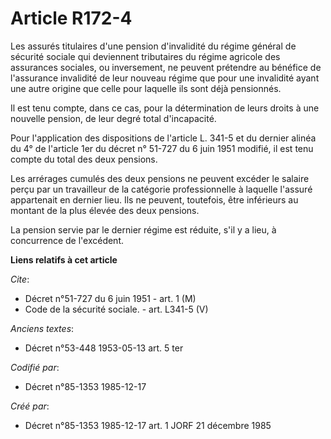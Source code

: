 # Article R172-4

Les assurés titulaires d'une pension d'invalidité du régime général de sécurité sociale qui deviennent tributaires du régime
agricole des assurances sociales, ou inversement, ne peuvent prétendre au bénéfice de l'assurance invalidité de leur nouveau
régime que pour une invalidité ayant une autre origine que celle pour laquelle ils sont déjà pensionnés. 

Il est tenu compte, dans ce cas, pour la détermination de leurs droits à une nouvelle pension, de leur degré total
d'incapacité. 

Pour l'application des dispositions de l'article L. 341-5 et du dernier alinéa du 4° de l'article 1er du décret n° 51-727 du
6 juin 1951 modifié, il est tenu compte du total des deux pensions. 

Les arrérages cumulés des deux pensions ne peuvent excéder le salaire perçu par un travailleur de la catégorie
professionnelle à laquelle l'assuré appartenait en dernier lieu. Ils ne peuvent, toutefois, être inférieurs au montant de la
plus élevée des deux pensions. 

La pension servie par le dernier régime est réduite, s'il y a lieu, à concurrence de l'excédent.

**Liens relatifs à cet article**

_Cite_:

  - Décret n°51-727 du 6 juin 1951 - art. 1 (M)
  - Code de la sécurité sociale. - art. L341-5 (V)

_Anciens textes_:

  - Décret n°53-448 1953-05-13 art. 5 ter

_Codifié par_:

  - Décret n°85-1353 1985-12-17

_Créé par_:

  - Décret n°85-1353 1985-12-17 art. 1 JORF 21 décembre 1985
